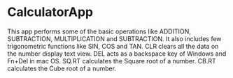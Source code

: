 # CalculatorApp
This app performs some of the basic operations like ADDITION, SUBTRACTION, MULTIPLICATION and SUBTRACTION. It also includes few trigonometric functions like SIN, COS and TAN. 
CLR clears all the data on the number display text view. 
DEL acts as a backspace key of Windows and Fn+Del in mac OS.
SQ.RT calculates the Square root of a number.
CB.RT calculates the Cube root of a number.

